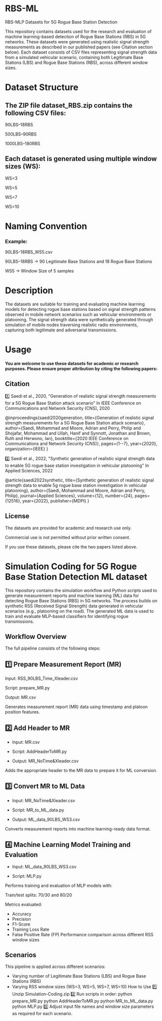 # RBS-ML

RBS-MLP Datasets for 5G Rogue Base Station Detection

This repository contains datasets used for the research and evaluation of machine learning-based detection of Rogue Base Stations (RBS) in 5G networks. These datasets were generated using realistic signal strength measurements as described in our published papers (see Citation section below).
Each dataset consists of CSV files representing signal strength data from a simulated vehicular scenario, containing both Legitimate Base Stations (LBS) and Rogue Base Stations (RBS), across different window sizes.

# Dataset Structure
## The ZIP file dataset_RBS.zip contains the following CSV files:
90LBS–18RBS

500LBS–90RBS

1000LBS–180RBS
## Each dataset is generated using multiple window sizes (WS):
WS=3

WS=5

WS=7

WS=10
# Naming Convention
### Example:
90LBS–18RBS_WS5.csv

90LBS–18RBS → 90 Legitimate Base Stations and 18 Rogue Base Stations

WS5 → Window Size of 5 samples
# Description
The datasets are suitable for training and evaluating machine learning models for detecting rogue base stations based on signal strength patterns observed in mobile network scenarios such as vehicular environments or platooning.
The signal strength data were synthetically generated through simulation of mobile nodes traversing realistic radio environments, capturing both legitimate and adversarial transmissions.
# Usage
#### You are welcome to use these datasets for academic or research purposes. Please ensure proper attribution by citing the following papers:
## Citation
1️⃣ Saedi et al., 2020, "Generation of realistic signal strength measurements for a 5G Rogue Base Station attack scenario"
In IEEE Conference on Communications and Network Security (CNS), 2020

@inproceedings{saedi2020generation,
  title={Generation of realistic signal strength measurements for a 5G Rogue Base Station attack scenario},
  author={Saedi, Mohammad and Moore, Adrian and Perry, Philip and Shojafar, Mohammad and Ullah, Hanif and Synnott, Jonathan and Brown, Ruth and Herwono, Ian},
  booktitle={2020 IEEE Conference on Communications and Network Security (CNS)},
  pages={1--7},
  year={2020},
  organization={IEEE}
}

2️⃣ Saedi et al., 2022, "Synthetic generation of realistic signal strength data to enable 5G rogue base station investigation in vehicular platooning"
In Applied Sciences, 2022

@article{saedi2022synthetic,
  title={Synthetic generation of realistic signal strength data to enable 5g rogue base station investigation in vehicular platooning},
  author={Saedi, Mohammad and Moore, Adrian and Perry, Philip},
  journal={Applied Sciences},
  volume={12},
  number={24},
  pages={12516},
  year={2022},
  publisher={MDPI}
}
## License
The datasets are provided for academic and research use only.

Commercial use is not permitted without prior written consent.

If you use these datasets, please cite the two papers listed above.


# Simulation Coding for 5G Rogue Base Station Detection ML dataset

This repository contains the simulation workflow and Python scripts used to generate measurement reports and machine learning (ML) data for detecting Rogue Base Stations (RBS) in 5G networks. The process builds on synthetic RSS (Received Signal Strength) data generated in vehicular scenarios (e.g., platooning on the road).
The generated ML data is used to train and evaluate MLP-based classifiers for identifying rogue transmissions.
## Workflow Overview
The full pipeline consists of the following steps:

## 1️⃣ Prepare Measurement Report (MR)
Input: RSS_90LBS_Time_Xleader.csv

Script: prepare_MR.py

Output: MR.csv

Generates measurement report (MR) data using timestamp and platoon position features.
## 2️⃣ Add Header to MR
* Input: MR.csv

* Script: AddHeaderToMR.py

* Output: MR_NoTime&Xleader.csv

Adds the appropriate header to the MR data to prepare it for ML conversion.
## 3️⃣ Convert MR to ML Data
* Input: MR_NoTime&Xleader.csv

* Script: MR_to_ML_data.py

* Output: ML_data_90LBS_WS3.csv

Converts measurement reports into machine learning-ready data format.
## 4️⃣ Machine Learning Model Training and Evaluation
* Input: ML_data_90LBS_WS3.csv

* Script: MLP.py

Performs training and evaluation of MLP models with:

Train/test splits: 70/30 and 80/20

Metrics evaluated:

* Accuracy
* Precision
* F1-Score
* Training Loss Rate
* False Positive Rate (FP)
Performance comparison across different RSS window sizes
## Scenarios
This pipeline is applied across different scenarios:
* Varying number of Legitimate Base Stations (LBS) and Rogue Base Stations (RBS)
* Varying RSS window sizes (WS=3, WS=5, WS=7, WS=10)
How to Use
1️⃣ Unzip Simulation-Coding.zip
2️⃣ Run scripts in order:
python prepare_MR.py
python AddHeaderToMR.py
python MR_to_ML_data.py
python MLP.py
3️⃣ Adjust input file names and window size parameters as required for each scenario.








